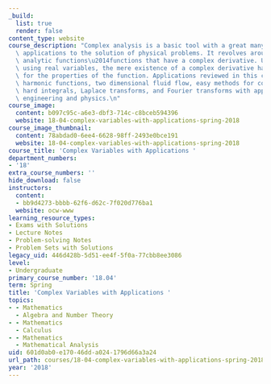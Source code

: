 ```yaml
---
_build:
  list: true
  render: false
content_type: website
course_description: "Complex analysis is a basic tool with a great many practical\
  \ applications to the solution of physical problems. It revolves around complex\
  \ analytic functions\u2014functions that have a complex derivative. Unlike calculus\
  \ using real variables, the mere existence of a complex derivative has strong implications\
  \ for the properties of the function. Applications reviewed in this class include\
  \ harmonic functions, two dimensional fluid flow, easy methods for computing (seemingly)\
  \ hard integrals, Laplace transforms, and Fourier transforms with applications to\
  \ engineering and physics.\n"
course_image:
  content: b097c95c-a6e3-dbf3-714c-c8bceb594396
  website: 18-04-complex-variables-with-applications-spring-2018
course_image_thumbnail:
  content: 78abdad0-6ee4-6628-98ff-2493e0bce191
  website: 18-04-complex-variables-with-applications-spring-2018
course_title: 'Complex Variables with Applications '
department_numbers:
- '18'
extra_course_numbers: ''
hide_download: false
instructors:
  content:
  - bb9d4273-bbbb-62f6-d62c-7f020d776ba1
  website: ocw-www
learning_resource_types:
- Exams with Solutions
- Lecture Notes
- Problem-solving Notes
- Problem Sets with Solutions
legacy_uid: 446d428b-5d51-ee4f-5f0a-77cbb8ee3086
level:
- Undergraduate
primary_course_number: '18.04'
term: Spring
title: 'Complex Variables with Applications '
topics:
- - Mathematics
  - Algebra and Number Theory
- - Mathematics
  - Calculus
- - Mathematics
  - Mathematical Analysis
uid: 601d0ab0-e170-46dd-a024-1796d66a3a24
url_path: courses/18-04-complex-variables-with-applications-spring-2018
year: '2018'
---
```

